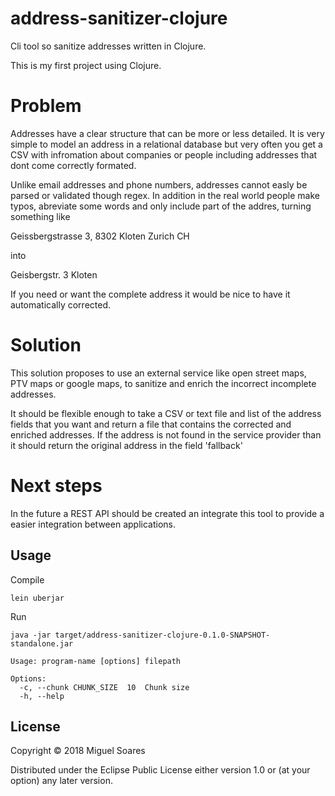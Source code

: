 # address-sanitizer-clojure
Cli tool so sanitize addresses written in Clojure.

This is my first project using Clojure.

# Problem
Addresses have a clear structure that can be more or less detailed. It is very simple to model an address in a relational database but very often you get a CSV with infromation about companies or people including addresses that dont come correctly formated.

Unlike email addresses and phone numbers, addresses cannot easly be parsed or validated though regex. In addition in the real world people make typos, abreviate some words and only include part of the addres, turning something like

Geissbergstrasse 3, 8302 Kloten Zurich CH 

into 

Geisbergstr. 3 Kloten

If you need or want the complete address it would be nice to have it automatically corrected.

# Solution
This solution proposes to use an external service like open street maps, PTV maps or google maps, to sanitize and enrich the incorrect incomplete addresses.

It should be flexible enough to take a CSV or text file and list of the address fields that you want and return a file that contains the corrected and enriched addresses. If the address is not found in the service provider than it should return the original address in the field 'fallback'

# Next steps
In the future a REST API should be created an integrate this tool to provide a easier integration between applications. 

## Usage

Compile 

```
lein uberjar

```

Run

```
java -jar target/address-sanitizer-clojure-0.1.0-SNAPSHOT-standalone.jar

Usage: program-name [options] filepath

Options:
  -c, --chunk CHUNK_SIZE  10  Chunk size
  -h, --help

```

## License

Copyright © 2018 Miguel Soares

Distributed under the Eclipse Public License either version 1.0 or (at
your option) any later version.
